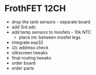 # FrothFET 12CH

  * drop the tank sensors - separate board
  * add 3rd adc
  * add temp sensors to mosfets - 10k NTC
    * place ntc between mosfet legs
  * integrate esp32
  * i2c address check
  * silkscreen tweaks
  * final routing tweaks
  * order board
  * order parts